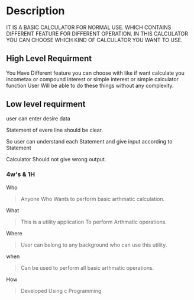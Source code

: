 # Description

IT IS A BASIC CALCULATOR FOR NORMAL USE.
WHICH CONTAINS DIFFERENT FEATURE FOR DIFFERENT OPERATION.
IN THIS CALCULATOR YOU CAN CHOOSE WHICH KIND OF CALCULATOR YOU WANT TO USE.

## High Level Requirment

You Have Different feature you can choose with like if want calculate you incometax or compound interest or simple interest or simple calculator function
User Will be able to do these things without any complexity.

## Low level requirment

user can enter desire data

Statement of evere line should be clear.

So user can understand each Statement and give input according to Statement

Calculator Should not give wrong output.

### 4w's & 1H
Who 
  >Anyone Who Wants to perform basic arthmatic calculation.

What
  >This is a utility application To perform Arthmatic operations.

Where
  >User can belong to any background who can use this utility.

when
  >Can be used to perform all basic arthmatic operations.

How
  >Developed Using c Programming
